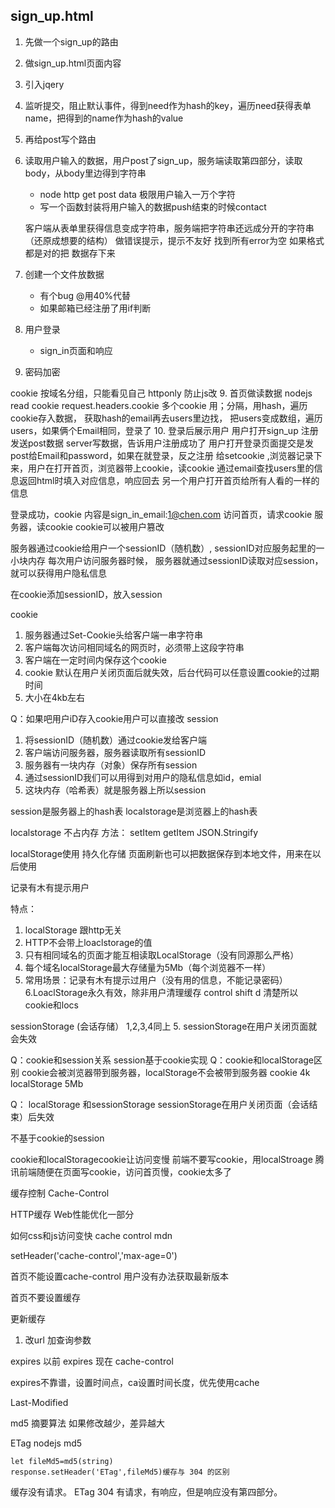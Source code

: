 
## sign_up.html
1. 先做一个sign_up的路由
2. 做sign_up.html页面内容
3. 引入jqery
4. 监听提交，阻止默认事件，得到need作为hash的key，遍历need获得表单name，把得到的name作为hash的value
5. 再给post写个路由
6. 读取用户输入的数据，用户post了sign_up，服务端读取第四部分，读取body，从body里边得到字符串
    - node http get post data 极限用户输入一万个字符
    - 写一个函数封装将用户输入的数据push结束的时候contact

    客户端从表单里获得信息变成字符串，服务端把字符串还远成分开的字符串（还原成想要的结构）
    做错误提示，提示不友好
    找到所有error为空
    如果格式都是对的把 数据存下来
7. 创建一个文件放数据
   - 有个bug @用40%代替
   - 如果邮箱已经注册了用if判断
8. 用户登录
    - sign_in页面和响应

8. 密码加密


cookie 按域名分组，只能看见自己 httponly 防止js改
9. 首页做读数据 nodejs read cookie
request.headers.cookie
多个cookie  用；分隔，用hash，遍历cookie存入数据，
获取hash的email再去users里边找，
把users变成数组，遍历users，如果俩个Email相同，登录了
10. 登录后展示用户
用户打开sign_up 注册发送post数据 server写数据，告诉用户注册成功了
用户打开登录页面提交是发post给Email和password，如果在就登录，反之注册
 给setcookie ,浏览器记录下来，用户在打开首页，浏览器带上cookie，读cookie
 通过email查找users里的信息返回html时填入对应信息，响应回去
 另一个用户打开首页给所有人看的一样的信息
 










 登录成功，cookie 内容是sign_in_email:1@chen.com
 访问首页，请求cookie
 服务器，读cookie
 cookie可以被用户篡改


服务器通过cookie给用户一个sessionID（随机数）,
sessionID对应服务起里的一小块内存
每次用户访问服务器时候，
服务器就通过sessionID读取对应session，
就可以获得用户隐私信息

 在cookie添加sessionID，放入session 


cookie
1. 服务器通过Set-Cookie头给客户端一串字符串
2. 客户端每次访问相同域名的网页时，必须带上这段字符串
3. 客户端在一定时间内保存这个cookie
4. cookie 默认在用户关闭页面后就失效，后台代码可以任意设置cookie的过期时间
5. 大小在4kb左右

Q：如果吧用户iD存入cookie用户可以直接改
session
1. 将sessionID（随机数）通过cookie发给客户端
2. 客户端访问服务器，服务器读取所有sessionID
3. 服务器有一块内存（对象）保存所有session
4. 通过sessionID我们可以用得到对用户的隐私信息如id，emial
5. 这块内存（哈希表）就是服务器上所以session

session是服务器上的hash表
localstorage是浏览器上的hash表

localstorage  不占内存
方法：
setItem
getItem
JSON.Stringify


localStorage使用
持久化存储
页面刷新也可以把数据保存到本地文件，用来在以后使用

记录有木有提示用户

特点：
1. localStorage 跟http无关
2. HTTP不会带上loaclstorage的值
3. 只有相同域名的页面才能互相读取LocalStorage（没有同源那么严格）
4. 每个域名localStorage最大存储量为5Mb（每个浏览器不一样）
5. 常用场景：记录有木有提示过用户（没有用的信息，不能记录密码）
6.LoaclStorage永久有效，除非用户清理缓存
control shift d 清楚所以cookie和locs


sessionStorage  (会话存储）
1,2,3,4同上
5. sessionStorage在用户关闭页面就会失效



Q：cookie和session关系
session基于cookie实现
Q：cookie和localStorage区别
cookie会被浏览器带到服务器，localStorage不会被带到服务器
cookie 4k  localStorage 5Mb

Q：
localStorage 和sessionStorage
sessionStorage在用户关闭页面（会话结束）后失效


不基于cookie的session

cookie和localStoragecookie让访问变慢
前端不要写cookie，用localStroage
腾讯前端随便在页面写cookie，访问首页慢，cookie太多了

缓存控制 Cache-Control

HTTP缓存
Web性能优化一部分

如何css和js访问变快
cache control mdn

setHeader('cache-control','max-age=0')


首页不能设置cache-control
用户没有办法获取最新版本

首页不要设置缓存

更新缓存
1. 改url 加查询参数

expires
以前  expires
现在 cache-control

expires不靠谱，设置时间点，ca设置时间长度，优先使用cache


Last-Modified 

md5
摘要算法
如果修改越少，差异越大


ETag
nodejs md5

```
let fileMd5=md5(string)
response.setHeader('ETag',fileMd5)缓存与 304 的区别
```
缓存没有请求。
ETag 304 有请求，有响应，但是响应没有第四部分。
